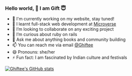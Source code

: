 ### Hello world, 👋 I am Gift :innocent:

- 🔭 I'm currently working on my website, stay tuned!
- 🌱 I learnt full-stack web development at [Microverse](https://www.microverse.org/)
- 👯 I’m looking to collaborate on any exciting project
- 🤔 I’m curious about ruby on rails
- 💬 Ask me about anything books and community building
- 📫 You can reach me via email [@Ghiftee](mailto:gigibetine@gmail.com)
- 😄 Pronouns: she/her
- ⚡ Fun fact: I am fascinated by Indian culture and festivals

[![Ghiftee's GitHub stats](https://github-readme-stats.vercel.app/api?username=ghiftee&show_icons=true&theme=radical)](https://github.com/ghiftee/github-readme-stats)
